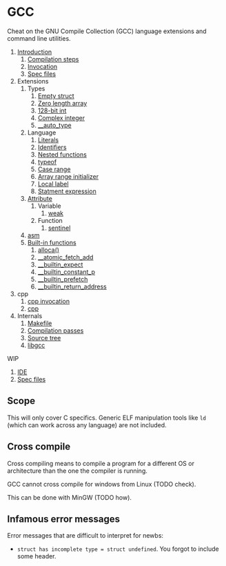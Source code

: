 # GCC

Cheat on the GNU Compile Collection (GCC) language extensions and command line utilities.

1.  [Introduction](introduction.md)
    1. [Compilation steps](compilation-steps.md)
    1. [Invocation](invocation.md)
    1. [Spec files](spec-files.md)
1.  Extensions
    1.  Types
        1. [Empty struct](empty_struct.c)
        1. [Zero length array](zero_length_array.c)
        1. [128-bit int](128_bit_int.c)
        1. [Complex integer](complex_integer.c)
        1. [__auto_type](auto_type.c)
    1.  Language
        1.  [Literals](literals.c)
        1.  [Identifiers](identifiers.c)
        1.  [Nested functions](nested_functions.c)
        1.  [typeof](typeof.c)
        1.  [Case range](case_range.c)
        1.  [Array range initializer](array_range_initializer.c)
        1.  [Local label](local_label.c)
        1.  [Statment expression](statment_expression.c)
    1.  [Attribute](attribute.c)
        1.  Variable
            1.  [weak](weak/)
        1.  Function
            1.  [sentinel](sentinel.c)
    1.  [asm](asm.c)
    1.  [Built-in functions]()
        1. [alloca()](alloca.c)
        1. [__atomic_fetch_add](atomic_fetch_add.c)
        1. [__builtin_expect](builtin_expect.c)
        1. [__builtin_constant_p](builtin_constant_p.c)
        1. [__builtin_prefetch](builtin_prefetch.c)
        1. [__builtin_return_address](builtin_return_address.c)
1.  cpp
    1. [cpp invocation](cpp-invocation.md)
    1. [cpp](cpp.c)
1.  Internals
    1. [Makefile](makefile.md)
    1. [Compilation passes](compilation-passes.md)
    1. [Source tree](source-tree.md)
    1. [libgcc](libgcc.md)

WIP

1. [IDE](ide.md)
1. [Spec files](spec-files.md)

## Scope

This will only cover C specifics. Generic ELF manipulation tools like `ld` (which can work across any language) are not included.

## Cross compile

Cross compiling means to compile a program for a different OS or architecture than the one the compiler is running.

GCC cannot cross compile for windows from Linux (TODO check).

This can be done with MinGW (TODO how).

## Infamous error messages

Error messages that are difficult to interpret for newbs:

- `struct has incomplete type = struct undefined`. You forgot to include some header.
